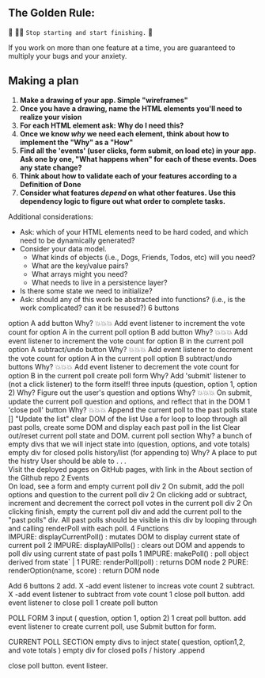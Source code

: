 ## The Golden Rule: 

🦸 🦸‍♂️ `Stop starting and start finishing.` 🏁

If you work on more than one feature at a time, you are guaranteed to multiply your bugs and your anxiety.

## Making a plan

1) **Make a drawing of your app. Simple "wireframes"**
1) **Once you have a drawing, name the HTML elements you'll need to realize your vision**
1) **For each HTML element ask: Why do I need this?** 
1) **Once we know _why_ we need each element, think about how to implement the "Why" as a "How"**
1) **Find all the 'events' (user clicks, form submit, on load etc) in your app. Ask one by one, "What happens when" for each of these events. Does any state change?**
1) **Think about how to validate each of your features according to a Definition of Done**
1) **Consider what features _depend_ on what other features. Use this dependency logic to figure out what order to complete tasks.**

Additional considerations:
- Ask: which of your HTML elements need to be hard coded, and which need to be dynamically generated?
- Consider your data model. 
  - What kinds of objects (i.e., Dogs, Friends, Todos, etc) will you need? 
  - What are the key/value pairs? 
  - What arrays might you need? 
  - What needs to live in a persistence layer?
- Is there some state we need to initialize?
- Ask: should any of this work be abstracted into functions? (i.e., is the work complicated? can it be resused?)
6 buttons

option A add button
Why? 💥💥💥 Add event listener to increment the vote count for option A in the current poll
option B add button
Why? 💥💥💥 Add event listener to increment the vote count for option B in the current poll
option A subtract/undo button
Why? 💥💥💥 Add event listener to decrement the vote count for option A in the current poll
option B subtract/undo buttons
Why? 💥💥💥 Add event listener to decrement the vote count for option B in the current poll
create poll form
Why? Add 'submit' listener to (not a click listener) to the form itself!
three inputs (question, option 1, option 2)
Why? Figure out the user's question and options
Why? 💥💥💥 On submit, update the current poll question and options, and reflect that in the DOM
1 'close poll' button
Why?
💥💥💥
Append the current poll to the past polls state []
"Update the list"
clear DOM of the list
Use a for loop to loop through all past polls, create some DOM and display each past poll in the list
Clear out/reset current poll state and DOM.
current poll section
Why? a bunch of empty divs that we will inject state into (question, options, and vote totals)
empty div for closed polls history/list (for appending to)
Why? A place to put the histry
User should be able to . . .	
Visit the deployed pages on GitHub pages, with link in the About section of the Github repo	2
Events	
On load, see a form and empty current poll div	2
On submit, add the poll options and question to the current poll div	2
On clicking add or subtract, increment and decrement the correct poll votes in the current poll div	2
On clicking finish, empty the current poll div and add the current poll to the "past polls" div. All past polls should be visible in this div by looping through and calling renderPoll with each poll.	4
Functions	
IMPURE: displayCurrentPoll() : mutates DOM to display current state of current poll	2
IMPURE: displayAllPolls() : clears out DOM and appends to poll div using current state of past polls	1
IMPURE: makePoll() : poll object derived from state` | 1
PURE: renderPoll(poll) : returns DOM node	2
PURE: renderOption(name, score) : return DOM node


Add 6 buttons
 2 add. X
  -add event listener to increas vote count
 2 subtract. X
   -add event listener to subtract from vote count
 1 close poll button. add event listener to close poll
 1 create poll button

 POLL FORM
 3 input ( question, option 1, option 2)
 1 creat poll button. add event listener to create current poll, use Submit button for form. 

 CURRENT POLL SECTION
 empty divs to inject state( question, option1,2, and vote totals
 )
 empty div for closed polls / history .append

 close poll button. event listeer. 
